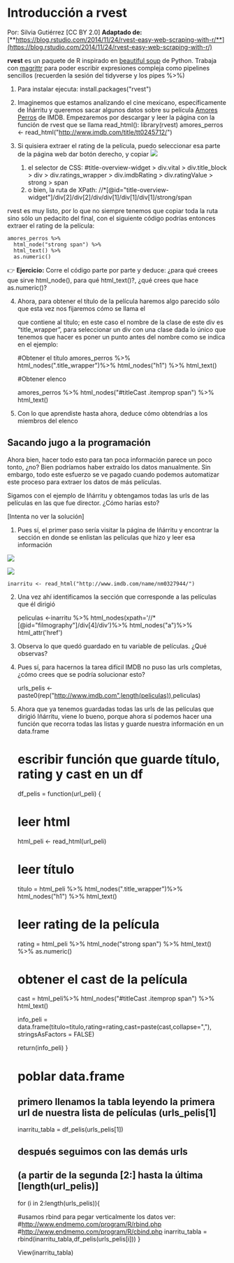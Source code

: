 # Introducción a rvest
Por: Silvia Gutiérrez [CC BY 2.0]
**Adaptado de:** [**https://blog.rstudio.com/2014/11/24/rvest-easy-web-scraping-with-r/**](https://blog.rstudio.com/2014/11/24/rvest-easy-web-scraping-with-r/)

**rvest** es un paquete de R inspirado en [beautiful soup](http://www.crummy.com/software/BeautifulSoup/) de Python.
Trabaja con [magrittr](https://github.com/smbache/magrittr) para poder escribir expresiones compleja como pipelines sencillos (recuerden la sesión del tidyverse y los pipes  %>%)


1. Para instalar ejecuta:
    install.packages("rvest")


2. Imaginemos que estamos analizando el cine mexicano, específicamente de Iñárritu y queremos sacar algunos datos sobre su película [Amores Perros](http://www.imdb.com/title/tt0245712/?ref_=nv_sr_1) de IMDB. Empezaremos por descargar y leer la página con la función de rvest que se llama read_html():
    library(rvest)
    amores_perros <- read_html("http://www.imdb.com/title/tt0245712/")


3. Si quisiera extraer el rating de la película, puedo seleccionar esa parte de la página web dar botón derecho, y copiar 
![](https://d2mxuefqeaa7sj.cloudfront.net/s_61CA4BF4009AF57DB891FEA6BAF5E1B30AD0B41746A9C81D2D7B35C727BB74E4_1510811655483_Screenshot+from+2017-11-15+235210.png)

    1. el selector de CSS: #title-overview-widget > div.vital > div.title_block > div > div.ratings_wrapper > div.imdbRating > div.ratingValue > strong > span
    2. o bien, la ruta de XPath: //*[@id="title-overview-widget"]/div[2]/div[2]/div/div[1]/div[1]/div[1]/strong/span

rvest es muy listo, por lo que no siempre tenemos que copiar toda la ruta sino sólo un pedacito del final, con el siguiente código podrías entonces extraer el rating de la película:





    amores_perros %>%
      html_node("strong span") %>%
      html_text() %>%
      as.numeric()

👉 **Ejercicio:** Corre el código parte por parte y deduce: ¿para qué creees que sirve html_node(), para qué html_text()?, ¿qué crees que hace as.numeric()?


4. Ahora, para obtener el título de la película haremos algo parecido sólo que esta vez nos fijaremos cómo se llama el <div> que contiene al título; en este caso el nombre de la clase de este div es “title_wrapper”, para seleccionar un div con una clase dada lo único que tenemos que hacer es poner un punto antes del nombre como se indica en el ejemplo:


    #Obtener el título
    amores_perros %>%
      html_nodes(".title_wrapper")%>%
      html_nodes("h1") %>%
      html_text()
      
    #Obtener elenco
    
    amores_perros %>%
        html_nodes("#titleCast .itemprop span") %>%
        html_text()



5. Con lo que aprendiste hasta ahora, deduce cómo obtendrías a los miembros del elenco


## Sacando jugo a la programación

Ahora bien, hacer todo esto para tan poca información parece un poco tonto, ¿no? Bien podríamos haber extraído los datos manualmente.
Sin embargo, todo este esfuerzo se ve pagado cuando podemos automatizar este proceso para extraer los datos de más películas.

Sigamos con el ejemplo de Iñárritu y obtengamos todas las urls de las películas en las que fue director. ¿Cómo harías esto?

[Intenta no ver la solución]



1. Pues sí, el primer paso sería visitar la página de Iñárritu y encontrar la sección en donde se enlistan las películas que hizo y leer esa información


![](https://d2mxuefqeaa7sj.cloudfront.net/s_61CA4BF4009AF57DB891FEA6BAF5E1B30AD0B41746A9C81D2D7B35C727BB74E4_1511446746092_image.png)

![](https://d2mxuefqeaa7sj.cloudfront.net/s_61CA4BF4009AF57DB891FEA6BAF5E1B30AD0B41746A9C81D2D7B35C727BB74E4_1511446708746_image.png)



    inarritu <- read_html("http://www.imdb.com/name/nm0327944/")


2. Una vez ahí identificamos la sección que corresponde a las películas que él dirigió


    peliculas <-inarritu  %>%
      html_nodes(xpath='//*[@id="filmography"]/div[4]/div')%>%
      html_nodes("a")%>% 
      html_attr('href')


3. Observa lo que quedó guardado en tu variable de películas. ¿Qué observas?






4. Pues sí, para hacernos la tarea difícil IMDB no puso las urls completas, ¿cómo crees que se podría solucionar esto?


    urls_pelis <- paste0(rep("http://www.imdb.com",length(peliculas)),peliculas)




5. Ahora que ya tenemos guardadas todas las urls de las películas que dirigió Iñárritu, viene lo bueno, porque ahora sí podemos hacer una función que recorra todas las listas y guarde nuestra información en un data.frame


    
    # escribir función que guarde título, rating y cast en un df
    df_pelis = function(url_peli)
    {
      # leer html 
      html_peli <- read_html(url_peli)
      
      # leer título
      titulo = html_peli %>%
        html_nodes(".title_wrapper")%>%
        html_nodes("h1") %>%
        html_text()
      
      # leer rating de la película
      rating = html_peli %>%
        html_node("strong span") %>%
        html_text() %>%
        as.numeric()
      
      # obtener el cast de la película
      cast = html_peli%>%
        html_nodes("#titleCast .itemprop span") %>%
        html_text()
      
      info_peli = data.frame(titulo=titulo,rating=rating,cast=paste(cast,collapse=","),
                             stringsAsFactors = FALSE)
      
      return(info_peli)
    }
    
    # poblar data.frame
    
    ## primero llenamos la tabla leyendo la primera url de nuestra lista de películas (urls_pelis[1]
    inarritu_tabla = df_pelis(urls_pelis[1])
    
    ## después seguimos con las demás urls 
    ## (a partir de la segunda [2:] hasta la última [length(url_pelis)]
    for (i in 2:length(urls_pelis)){
    
    #usamos rbind para pegar verticalmente los datos ver:
    #http://www.endmemo.com/program/R/rbind.php
    #http://www.endmemo.com/program/R/cbind.php
      inarritu_tabla = rbind(inarritu_tabla,df_pelis(urls_pelis[i]))
    }
    
    
    View(inarritu_tabla)




